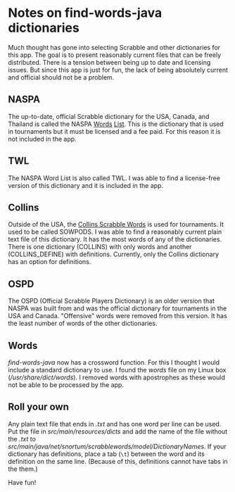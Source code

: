 # Notes on find-words-java dictionaries

Much thought has gone into selecting Scrabble and other dictionaries for this app. The goal is to present reasonably current files that can be freely distributed. There is a tension between being up to date and licensing issues. But since this app is just for fun, the lack of being absolutely current and official should not be a problem.

## NASPA

The up-to-date, official Scrabble dictionary for the USA, Canada, and Thailand is called the NASPA [Words](https://scrabbleplayers.org/w/Welcome_to_NASPAWiki) [List](https://en.wikipedia.org/wiki/NASPA_Word_List). This is the dictionary that is used in tournaments but it must be licensed and a fee paid.  For this reason it is not included in the app. 

## TWL

The NASPA Word List is also called TWL. I was able to find a license-free version of this dictionary and it is included in the app.

## Collins

Outside of the USA, the [Collins Scrabble Words](https://en.wikipedia.org/wiki/Collins_Scrabble_Words) is used for tournaments. It used to be called SOWPODS. I was able to find a reasonably current plain text file of this dictionary. It has the most words of any of the dictionaries. There is one dictionary (COLLINS) with only words and another (COLLINS_DEFINE) with definitions.  Currently, only the Collins dictionary has an option for definitions. 

## OSPD

The OSPD (Official Scrabble Players Dictionary) is an older version that NASPA was built from and was the official dictionary for tournaments in the USA and Canada. "Offensive" words were removed from this version. It has the least number of words of the other dictionaries. 

## Words

*find-words-java* now has a crossword function. For this I thought I would include a standard dictionary to use. I found the *words* file on my Linux box (*/usr/share/dict/words*). I removed words with apostrophes as these would not be able to be processed by the app.

## Roll your own 

Any plain text file that ends in *.txt* and has one word per line can be used. Put the file in *src/main/resources/dicts* and add the name of the file without the *.txt* to *src/main/java/net/snortum/scrabblewords/model/DictionaryNames*.  If your dictionary has definitions, place a tab (`\t`) between the word and its definition on the same line. (Because of this, definitions cannot have tabs in the them.)

Have fun!